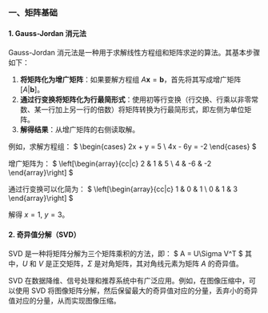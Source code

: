 ### 一、矩阵基础

#### 1. Gauss-Jordan 消元法
Gauss-Jordan 消元法是一种用于求解线性方程组和矩阵求逆的算法。其基本步骤如下：
1. **将矩阵化为增广矩阵**：如果要解方程组 $A\mathbf{x} = \mathbf{b}$，首先将其写成增广矩阵 $[A|\mathbf{b}]$。
2. **通过行变换将矩阵化为行最简形式**：使用初等行变换（行交换、行乘以非零常数、某一行加上另一行的倍数）将矩阵转换为行最简形式，即左侧为单位矩阵。
3. **解得结果**：从增广矩阵的右侧读取解。

例如，求解方程组：
$ \begin{cases} 
2x + y = 5 \\
4x - 6y = -2 
\end{cases} $

增广矩阵为：
$ \left[\begin{array}{cc|c}
2 & 1 & 5 \\
4 & -6 & -2 
\end{array}\right] $

通过行变换可以化简为：
$ \left[\begin{array}{cc|c}
1 & 0 & 1 \\
0 & 1 & 3 
\end{array}\right] $

解得 $x = 1$, $y = 3$。

#### 2. 奇异值分解（SVD）
SVD 是一种将矩阵分解为三个矩阵乘积的方法，即：
$ A = U\Sigma V^T $
其中，$U$ 和 $V$ 是正交矩阵，$\Sigma$ 是对角矩阵，其对角线元素为矩阵 $A$ 的奇异值。

SVD 在数据降维、信号处理和推荐系统中有广泛应用。例如，在图像压缩中，可以使用 SVD 将图像矩阵分解，然后保留最大的奇异值对应的分量，丢弃小的奇异值对应的分量，从而实现图像压缩。
